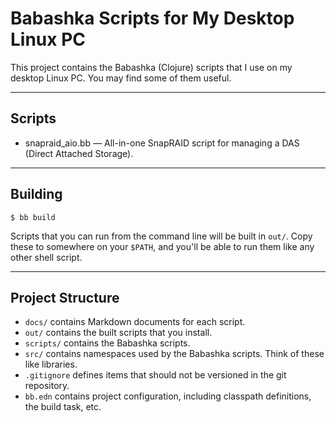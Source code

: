 # Babashka Scripts for My Desktop Linux PC

This project contains the Babashka (Clojure) scripts that I use on my desktop Linux PC.
You may find some of them useful.

---

## Scripts

* snapraid_aio.bb — All-in-one SnapRAID script for managing a DAS (Direct Attached Storage).

---

## Building

    $ bb build

Scripts that you can run from the command line will be built in `out/`. Copy these to
somewhere on your `$PATH`, and you'll be able to run them like any other shell script.

---

## Project Structure

- `docs/` contains Markdown documents for each script.
- `out/` contains the built scripts that you install.
- `scripts/` contains the Babashka scripts.
- `src/` contains namespaces used by the Babashka scripts. Think of these like libraries.
- `.gitignore` defines items that should not be versioned in the git repository.
- `bb.edn` contains project configuration, including classpath definitions, the build task, etc. 
